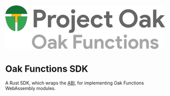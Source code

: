 <!-- Oak Logo Start -->
<!-- An HTML element is intentionally used since GitHub recommends this approach to handle different images in dark/light modes. Ref: https://docs.github.com/en/get-started/writing-on-github/getting-started-with-writing-and-formatting-on-github/basic-writing-and-formatting-syntax#specifying-the-theme-an-image-is-shown-to -->
<!-- markdownlint-disable-next-line MD033 -->
<h1><picture><source media="(prefers-color-scheme: dark)" srcset="docs/oak-logo/svgs/oak-functions-negative-colour.svg?sanitize=true"><source media="(prefers-color-scheme: light)" srcset="docs/oak-logo/svgs/oak-functions.svg?sanitize=true"><img alt="Project Oak Logo" src="docs/oak-logo/svgs/oak-functions.svg?sanitize=true"></picture></h1>
<!-- Oak Logo End -->

# Oak Functions SDK

A Rust SDK, which wraps the [ABI](/oak_functions_abi/), for implementing Oak
Functions WebAssembly modules.
